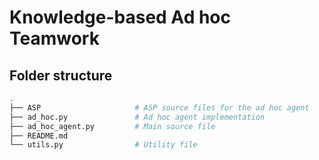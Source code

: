 # Knowledge-based Ad hoc Teamwork

## Folder structure

```bash
.
├── ASP                     # ASP source files for the ad hoc agent
├── ad_hoc.py               # Ad hoc agent implementation
├── ad_hoc_agent.py         # Main source file
├── README.md
└── utils.py                # Utility file
```